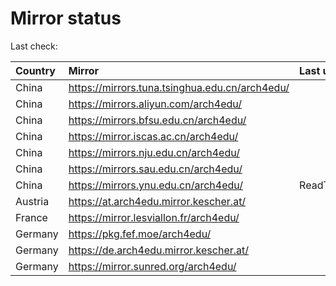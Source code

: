 <script src="./time.js"></script>
# Mirror status
Last check: <script type="text/javascript">localize(1685463597.2385702);</script>

|Country|Mirror|Last update|
|:------|:-----|:----------|
|China|https://mirrors.tuna.tsinghua.edu.cn/arch4edu/|<script type="text/javascript">localize(1685428175);</script>|
|China|https://mirrors.aliyun.com/arch4edu/|<script type="text/javascript">localize(1685341894);</script>|
|China|https://mirrors.bfsu.edu.cn/arch4edu/|<script type="text/javascript">localize(1685428175);</script>|
|China|https://mirror.iscas.ac.cn/arch4edu/|<script type="text/javascript">localize(1685428175);</script>|
|China|https://mirrors.nju.edu.cn/arch4edu/|<script type="text/javascript">localize(1685385097);</script>|
|China|https://mirrors.sau.edu.cn/arch4edu/|<script type="text/javascript">localize(1673850842);</script>|
|China|https://mirrors.ynu.edu.cn/arch4edu/|ReadTimeout|
|Austria|https://at.arch4edu.mirror.kescher.at/|<script type="text/javascript">localize(1685428175);</script>|
|France|https://mirror.lesviallon.fr/arch4edu/|<script type="text/javascript">localize(1685428175);</script>|
|Germany|https://pkg.fef.moe/arch4edu/|<script type="text/javascript">localize(1685428175);</script>|
|Germany|https://de.arch4edu.mirror.kescher.at/|<script type="text/javascript">localize(1685428175);</script>|
|Germany|https://mirror.sunred.org/arch4edu/|<script type="text/javascript">localize(1685428175);</script>|

<script src="./tablefilter/tablefilter.js"></script>
<script src="./table.js"></script>
